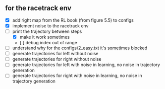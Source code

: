 for the racetrack env
---------------------

- [X] add right map from the RL book (from figure 5.5) to configs
- [X] implement noise to the racetrack env
- [ ] print the trajectory between steps
  - [X] make it work sometimes
  - [ ] debug index out of range
- [ ] understand why for the configs/2_easy.txt it's sometimes blocked
- [ ] generate trajectories for left without noise
- [ ] generate trajectories for right without noise
- [ ] generate trajectories for left with noise in learning, no noise in trajectory generation
- [ ] generate trajectories for right with noise in learning, no noise in trajectory generation
